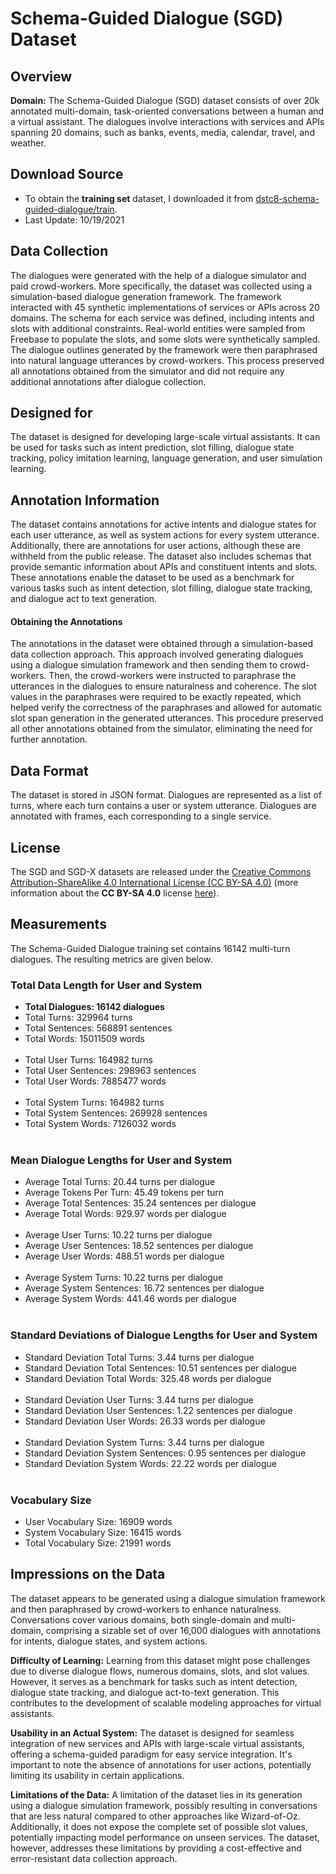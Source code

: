 # Schema-Guided Dialogue (SGD) Dataset

## Overview

**Domain:** The Schema-Guided Dialogue (SGD) dataset consists of over 20k annotated multi-domain, task-oriented conversations between a human and a virtual assistant. The dialogues involve interactions with services and APIs spanning 20 domains, such as banks, events, media, calendar, travel, and weather.

## Download Source

- To obtain the **training set** dataset, I downloaded it from [dstc8-schema-guided-dialogue/train](https://github.com/google-research-datasets/dstc8-schema-guided-dialogue/tree/master/train).
- Last Update: 10/19/2021

## Data Collection

The dialogues were generated with the help of a dialogue simulator and paid crowd-workers. More specifically, the dataset was collected using a simulation-based dialogue generation framework. The framework interacted with 45 synthetic implementations of services or APIs across 20 domains. The schema for each service was defined, including intents and slots with additional constraints. Real-world entities were sampled from Freebase to populate the slots, and some slots were synthetically sampled. The dialogue outlines generated by the framework were then paraphrased into natural language utterances by crowd-workers. This process preserved all annotations obtained from the simulator and did not require any additional annotations after dialogue collection.

## Designed for

The dataset is designed for developing large-scale virtual assistants. It can be used for tasks such as intent prediction, slot filling, dialogue state tracking, policy imitation learning, language generation, and user simulation learning.

## Annotation Information

The dataset contains annotations for active intents and dialogue states for each user utterance, as well as system actions for every system utterance. Additionally, there are annotations for user actions, although these are withheld from the public release. The dataset also includes schemas that provide semantic information about APIs and constituent intents and slots. These annotations enable the dataset to be used as a benchmark for various tasks such as intent detection, slot filling, dialogue state tracking, and dialogue act to text generation.

#### Obtaining the Annotations

The annotations in the dataset were obtained through a simulation-based data collection approach. This approach involved generating dialogues using a dialogue simulation framework and then sending them to crowd-workers. Then, the crowd-workers were instructed to paraphrase the utterances in the dialogues to ensure naturalness and coherence. The slot values in the paraphrases were required to be exactly repeated, which helped verify the correctness of the paraphrases and allowed for automatic slot span generation in the generated utterances. This procedure preserved all other annotations obtained from the simulator, eliminating the need for further annotation.

## Data Format

The dataset is stored in JSON format. Dialogues are represented as a list of turns, where each turn contains a user or system utterance. Dialogues are annotated with frames, each corresponding to a single service.

## License

The SGD and SGD-X datasets are released under the [Creative Commons Attribution-ShareAlike 4.0 International License (CC BY-SA 4.0)](https://github.com/google-research-datasets/dstc8-schema-guided-dialogue/blob/master/LICENSE.txt) (more information about the **CC BY-SA 4.0** license [here](https://creativecommons.org/licenses/by-sa/4.0/)).

## Measurements

The Schema-Guided Dialogue training set contains 16142 multi-turn dialogues. The resulting metrics are given below.

### Total Data Length for User and System
- **Total Dialogues: 16142 dialogues**
- Total Turns: 329964 turns
- Total Sentences: 568891 sentences
- Total Words: 15011509 words
<br><br/>
- Total User Turns: 164982 turns
- Total User Sentences: 298963 sentences
- Total User Words: 7885477 words
<br><br/>
- Total System Turns: 164982 turns
- Total System Sentences: 269928 sentences
- Total System Words: 7126032 words
<br><br/>

### Mean Dialogue Lengths for User and System
- Average Total Turns: 20.44 turns per dialogue
- Average Tokens Per Turn: 45.49 tokens per turn
- Average Total Sentences: 35.24 sentences per dialogue
- Average Total Words: 929.97 words per dialogue
<br><br/>
- Average User Turns: 10.22 turns per dialogue
- Average User Sentences: 18.52 sentences per dialogue
- Average User Words: 488.51 words per dialogue
<br><br/>
- Average System Turns: 10.22 turns per dialogue
- Average System Sentences: 16.72 sentences per dialogue
- Average System Words: 441.46 words per dialogue
  <br><br/>
  
### Standard Deviations of Dialogue Lengths for User and System
- Standard Deviation Total Turns: 3.44 turns per dialogue
- Standard Deviation Total Sentences: 10.51 sentences per dialogue
- Standard Deviation Total Words: 325.48 words per dialogue
  <br><br/>
- Standard Deviation User Turns: 3.44 turns per dialogue
- Standard Deviation User Sentences: 1.22 sentences per dialogue
- Standard Deviation User Words: 26.33 words per dialogue
  <br><br/>
- Standard Deviation System Turns: 3.44 turns per dialogue
- Standard Deviation System Sentences: 0.95 sentences per dialogue
- Standard Deviation System Words: 22.22 words per dialogue
  <br><br/>
  
### Vocabulary Size
- User Vocabulary Size: 16909 words
- System Vocabulary Size: 16415 words
- Total Vocabulary Size: 21991 words

## Impressions on the Data

The dataset appears to be generated using a dialogue simulation framework and then paraphrased by crowd-workers to enhance naturalness. Conversations cover various domains, both single-domain and multi-domain, comprising a sizable set of over 16,000 dialogues with annotations for intents, dialogue states, and system actions.

**Difficulty of Learning:** Learning from this dataset might pose challenges due to diverse dialogue flows, numerous domains, slots, and slot values. However, it serves as a benchmark for tasks such as intent detection, dialogue state tracking, and dialogue act-to-text generation. This contributes to the development of scalable modeling approaches for virtual assistants.

**Usability in an Actual System:** The dataset is designed for seamless integration of new services and APIs with large-scale virtual assistants, offering a schema-guided paradigm for easy service integration. It's important to note the absence of annotations for user actions, potentially limiting its usability in certain applications.

**Limitations of the Data:** A limitation of the dataset lies in its generation using a dialogue simulation framework, possibly resulting in conversations that are less natural compared to other approaches like Wizard-of-Oz. Additionally, it does not expose the complete set of possible slot values, potentially impacting model performance on unseen services. The dataset, however, addresses these limitations by providing a cost-effective and error-resistant data collection approach.
